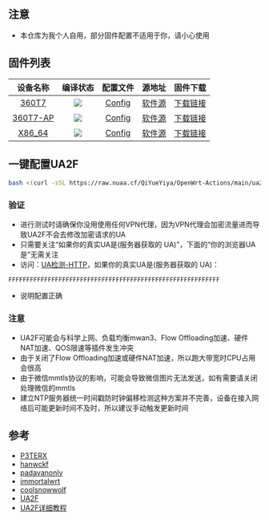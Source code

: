 ## 注意
- 本仓库为我个人自用，部分固件配置不适用于你，请小心使用

## 固件列表
| 设备名称 | 编译状态 | 配置文件 | 源地址 | 固件下载 |
| :-------------: | :-------------: | :-------------: | :-------------: | :-------------: |
| [360T7](https://github.com/QiYueYiya/OpenWrt-Actions/tree/main/360T7) | [![](https://github.com/QiYueYiya/OpenWrt-Actions/actions/workflows/360T7.yml/badge.svg)](https://github.com/QiYueYiya/OpenWrt-Actions/actions/workflows/360T7.yml) | [Config](https://github.com/QiYueYiya/OpenWrt-Actions/blob/main/360T7/.config) | [软件源](https://github.com/QiYueYiya/OpenWrt-Actions/blob/main/360T7/files/etc/opkg/distfeeds.conf) | [下载链接](https://github.com/QiYueYiya/OpenWrt-Actions/releases/tag/360T7) |
| [360T7-AP](https://github.com/QiYueYiya/OpenWrt-Actions/tree/main/360T7-AP) | [![](https://github.com/QiYueYiya/OpenWrt-Actions/actions/workflows/360T7-AP.yml/badge.svg)](https://github.com/QiYueYiya/OpenWrt-Actions/actions/workflows/360T7-AP.yml) | [Config](https://github.com/QiYueYiya/OpenWrt-Actions/blob/main/360T7/.config) | [软件源](https://github.com/QiYueYiya/OpenWrt-Actions/blob/main/360T7-AP/files/etc/opkg/distfeeds.conf) | [下载链接](https://github.com/QiYueYiya/OpenWrt-Actions/releases/tag/360T7-AP) |
| [X86_64](https://github.com/QiYueYiya/OpenWrt-Actions/tree/main/X86_64) | [![](https://github.com/QiYueYiya/OpenWrt-Actions/actions/workflows/X86_64.yml/badge.svg)](https://github.com/QiYueYiya/OpenWrt-Actions/actions/workflows/X86_64.yml) | [Config](https://github.com/QiYueYiya/OpenWrt-Actions/blob/main/X86_64/.config) | [软件源](https://github.com/QiYueYiya/OpenWrt-Actions/blob/main/X86_64/files/etc/opkg/distfeeds.conf) | [下载链接](https://github.com/QiYueYiya/OpenWrt-Actions/releases/tag/X86_64) |

## 一键配置UA2F
```bash
bash <(curl -sSL https://raw.nuaa.cf/QiYueYiya/OpenWrt-Actions/main/ua2f.sh)
```

### 验证
- 进行测试时请确保你没用使用任何VPN代理，因为VPN代理会加密流量进而导致UA2F不会去修改加密请求的UA
- 只需要关注“如果你的真实UA是(服务器获取的 UA)”，下面的“你的浏览器UA是”无需关注
- 访问：[UA检测-HTTP](http://ua.233996.xyz/)，如果你的真实UA是(服务器获取的 UA)：
```bash
FFFFFFFFFFFFFFFFFFFFFFFFFFFFFFFFFFFFFFFFFFFFFFFFFFFFFFFFFFF
```
- 说明配置正确

### 注意
- UA2F可能会与科学上网、负载均衡mwan3、Flow Offloading加速、硬件NAT加速、QOS限速等插件发生冲突
- 由于关闭了Flow Offloading加速或硬件NAT加速，所以跑大带宽时CPU占用会很高
- 由于微信mmtls协议的影响，可能会导致微信图片无法发送，如有需要请关闭处理微信的mmtls
- 建立NTP服务器统一时间戳防时钟偏移检测这种方案并不完善，设备在接入网络后可能更新时间不及时，所以建议手动触发更新时间

## 参考
- [P3TERX](https://github.com/P3TERX/Actions-OpenWrt)
- [hanwckf](https://github.com/hanwckf/immortalwrt-mt798x)
- [padavanonly](https://github.com/padavanonly/immortalwrtARM/tree/mt7981)
- [immortalwrt](https://github.com/immortalwrt/immortalwrt)
- [coolsnowwolf](https://github.com/coolsnowwolf/lede)
- [UA2F](https://github.com/Zxilly/UA2F)
- [UA2F详细教程](https://sunbk201public.notion.site/sunbk201public/OpenWrt-f59ae1a76741486092c27bc24dbadc59)